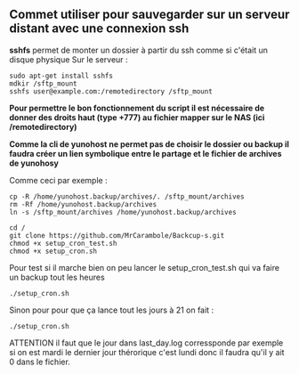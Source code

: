 ## Commet utiliser pour sauvegarder sur un serveur distant avec une connexion ssh

**sshfs** permet de monter un dossier à partir du ssh comme si c'était un disque physique
Sur le serveur :
```
sudo apt-get install sshfs
mdkir /sftp_mount
sshfs user@example.com:/remotedirectory /sftp_mount
```
**Pour permettre le bon fonctionnement du script il est nécessaire de donner des droits haut (type +777) au fichier mapper sur le NAS (ici /remotedirectory)**

**Comme la cli de yunohost ne permet pas de choisir le dossier ou backup il faudra créer un lien symbolique entre le partage et le fichier de archives de yunohosy**

Comme ceci par exemple :
```
cp -R /home/yunohost.backup/archives/. /sftp_mount/archives
rm -Rf /home/yunohost.backup/archives
ln -s /sftp_mount/archives /home/yunohost.backup/archives
```

```
cd /
git clone https://github.com/MrCarambole/Backcup-s.git
chmod +x setup_cron_test.sh
chmod +x setup_cron.sh
```

Pour test si il marche bien on peu lancer le setup_cron_test.sh qui va faire un backup tout les heures
```
./setup_cron.sh
```

Sinon pour pour que ça lance tout les jours à 21 on fait :
```
./setup_cron.sh
```

ATTENTION il faut que le jour dans last_day.log corressponde par exemple si on est mardi le dernier jour thérorique c'est lundi donc il faudra qu'il y ait 0 dans le fichier.
